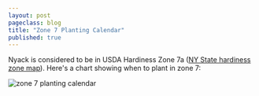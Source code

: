 ```yaml
---
layout: post
pageclass: blog
title: "Zone 7 Planting Calendar"
published: true
---
```

Nyack is considered to be in USDA Hardiness Zone 7a ([NY State hardiness zone map](http://www.gardening.cornell.edu/weather/zones.html "NY State hardiness zone map")). Here's a chart showing when to plant in zone 7:

![zone 7 planting calendar]({{site.url}}/images/zone-7.jpg)
